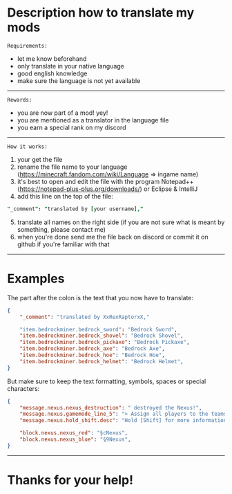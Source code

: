 # Description how to translate my mods

`Requirements:`
- let me know beforehand
- only translate in your native language
- good english knowledge
- make sure the language is not yet available

-----

`Rewards:`
- you are now part of a mod! yey!
- you are mentioned as a translator in the language file
- you earn a special rank on my discord

-----

`How it works:`
1. your get the file
2. rename the file name to your language (https://minecraft.fandom.com/wiki/Language => ingame name)
3. it's best to open and edit the file with the program Notepad++ (https://notepad-plus-plus.org/downloads/) or Eclipse & IntelliJ
4. add this line on the top of the file:
```j
"_comment": "translated by [your username],"
```
5. translate all names on the right side (if you are not sure what is meant by something, please contact me)
6. when you're done send me the file back on discord or commit it on github if you're familiar with that

-----

# Examples

The part after the colon is the text that you now have to translate:

```json
{
    "_comment": "translated by XxRexRaptorxX,"

    "item.bedrockminer.bedrock_sword": "Bedrock Sword",
    "item.bedrockminer.bedrock_shovel": "Bedrock Shovel",
    "item.bedrockminer.bedrock_pickaxe": "Bedrock Pickaxe",
    "item.bedrockminer.bedrock_axe": "Bedrock Axe",
    "item.bedrockminer.bedrock_hoe": "Bedrock Hoe",
    "item.bedrockminer.bedrock_helmet": "Bedrock Helmet",
}
```

But make sure to keep the text formatting, symbols, spaces or special characters:

```json
{
    "message.nexus.nexus_destruction": " destroyed the Nexus!",
    "message.nexus.gamemode_line_5": "> Assign all players to the teams: /team join <team> [playerName]",
    "message.nexus.hold_shift.desc": "Hold [Shift] for more information.",

    "block.nexus.nexus_red": "§cNexus",
    "block.nexus.nexus_blue": "§9Nexus",
}
```

----
# Thanks for your help!
